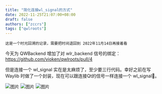 ```yaml
---
title: "简化连接wl_signal的方式"
date: 2022-11-25T21:07:00+08:00
draft: false
authors: ["zccrs"]
tags: ["qwlroots"]
---
```


```
这是一个时光回溯的记录，需要把时间退回到 2022年11月14日再接着看
```

今天为 QWBackend 增加了对 wlr_backend 信号的绑定：https://github.com/vioken/qwlroots/pull/4

<!--more-->

但是连接一个 wl_signal 实在是太麻烦了，至少要三行代码。幸好之前在写 Waylib 时做了一个封装，现在可以跟连接Qt的信号一样连接一个 wl_signal🌈。

![图片](https://user-images.githubusercontent.com/13449038/203991890-143f5d22-9a8e-49eb-a969-a2e11fc17102.png)
![图片](https://user-images.githubusercontent.com/13449038/203991972-26098939-502b-489b-aa76-423d6e399a88.png)
![图片](https://user-images.githubusercontent.com/13449038/203992391-a4b7f7d9-a3ee-4233-9209-03a9cb971614.png)
